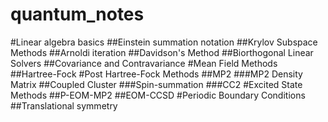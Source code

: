 # quantum_notes

#Linear algebra basics
##Einstein summation notation
##Krylov Subspace Methods
##Arnoldi iteration
##Davidson's Method
##Biorthogonal Linear Solvers
##Covariance and Contravariance
#Mean Field Methods
##Hartree-Fock
#Post Hartree-Fock Methods
##MP2
###MP2 Density Matrix
##Coupled Cluster
###Spin-summation
###CC2
#Excited State Methods
##P-EOM-MP2
##EOM-CCSD
#Periodic Boundary Conditions
##Translational symmetry
